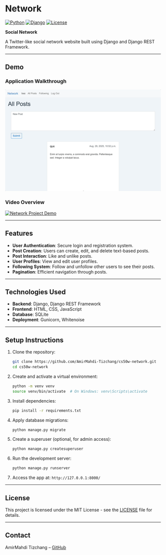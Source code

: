 
# Network

[![Python](https://img.shields.io/badge/Python-3.11-blue)](https://www.python.org/)
[![Django](https://img.shields.io/badge/Django-5.1.7-green)](https://www.djangoproject.com/)
[![License](https://img.shields.io/badge/License-MIT-yellow)](LICENSE)

**Social Network**

A Twitter-like social network website built using Django and Django REST Framework.

---

## Demo

### Application Walkthrough

![Network Demo](docs/demo.gif)

### Video Overview

[![Network Project Demo](https://img.youtube.com/vi/2tNgXRcism4/0.jpg)](https://youtu.be/2tNgXRcism4)

---

## Features

- **User Authentication**: Secure login and registration system.
- **Post Creation**: Users can create, edit, and delete text-based posts.
- **Post Interaction**: Like and unlike posts.
- **User Profiles**: View and edit user profiles.
- **Following System**: Follow and unfollow other users to see their posts.
- **Pagination**: Efficient navigation through posts.

---

## Technologies Used

- **Backend**: Django, Django REST Framework
- **Frontend**: HTML, CSS, JavaScript
- **Database**: SQLite
- **Deployment**: Gunicorn, Whitenoise

---

## Setup Instructions

1. Clone the repository:

   ```bash
   git clone https://github.com/AmirMahdi-Tizchang/cs50w-network.git
   cd cs50w-network
   ```

2. Create and activate a virtual environment:

   ```bash
   python -m venv venv
   source venv/bin/activate  # On Windows: venv\Scripts\activate
   ```

3. Install dependencies:

   ```bash
   pip install -r requirements.txt
   ```

4. Apply database migrations:

   ```bash
   python manage.py migrate
   ```

5. Create a superuser (optional, for admin access):

   ```bash
   python manage.py createsuperuser
   ```

6. Run the development server:

   ```bash
   python manage.py runserver
   ```

7. Access the app at: `http://127.0.0.1:8000/`

---

## License

This project is licensed under the MIT License - see the [LICENSE](LICENSE) file for details.

---

## Contact

AmirMahdi Tizchang – [GitHub](https://github.com/AmirMahdi-Tizchang)
